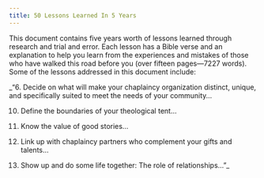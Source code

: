 ```yaml
---
title: 50 Lessons Learned In 5 Years
---
```


This document contains five years worth of lessons learned through research and trial and error. Each lesson has a Bible verse and an explanation to help you learn from the experiences and mistakes of those who have walked this road before you (over fifteen pages—7227 words). Some of the lessons addressed in this document include:

_&#8220;6. Decide on what will make your chaplaincy organization distinct, unique, and specifically suited to meet the needs of your community&#8230;

10. Define the boundaries of your theological tent&#8230;

14. Know the value of good stories&#8230;

23. Link up with chaplaincy partners who complement your gifts and talents&#8230;

37. Show up and do some life together: The role of relationships&#8230;&#8221;_ 
